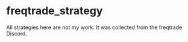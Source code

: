 # freqtrade_strategy
All strategies here are not my work.
It was collected from the freqtrade Discord.
